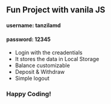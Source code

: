 ## Fun Project with vanila JS

#### username: tanzilamd
#### password: 12345

- Login with the creadentials 
- It stores the data in Local Storage
- Balance customizable
- Deposit & Withdraw
- Simple logout

### Happy Coding!
